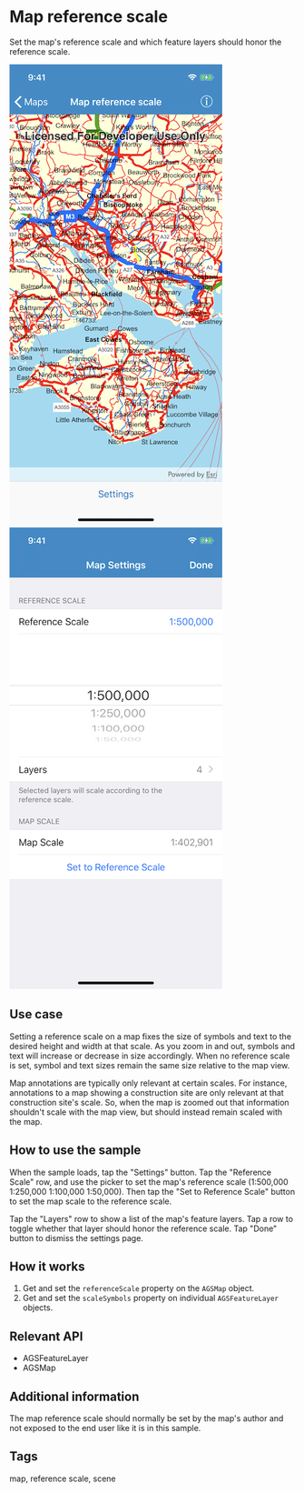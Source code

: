 # Map reference scale

Set the map's reference scale and which feature layers should honor the reference scale.

![Image of Map](map-reference-scale-1.png)
![Image of Map Settings](map-reference-scale-2.png)

## Use case

Setting a reference scale on a map fixes the size of symbols and text to the desired height and width at that scale. As you zoom in and out, symbols and text will increase or decrease in size accordingly. When no reference scale is set, symbol and text sizes remain the same size relative to the map view.

Map annotations are typically only relevant at certain scales. For instance, annotations to a map showing a construction site are only relevant at that construction site's scale. So, when the map is zoomed out that information shouldn't scale with the map view, but should instead remain scaled with the map.

## How to use the sample

When the sample loads, tap the "Settings" button. Tap the "Reference Scale" row, and use the picker to set the map's reference scale (1:500,000 1:250,000 1:100,000 1:50,000). Then tap the "Set to Reference Scale" button to set the map scale to the reference scale.

Tap the "Layers" row to show a list of the map's feature layers. Tap a row to toggle whether that layer should honor the reference scale. Tap "Done" button to dismiss the settings page.

## How it works

1. Get and set the `referenceScale` property on the `AGSMap` object.
2. Get and set the `scaleSymbols` property on individual `AGSFeatureLayer` objects.

## Relevant API

* AGSFeatureLayer
* AGSMap

## Additional information

The map reference scale should normally be set by the map's author and not exposed to the end user like it is in this sample.

## Tags

map, reference scale, scene
